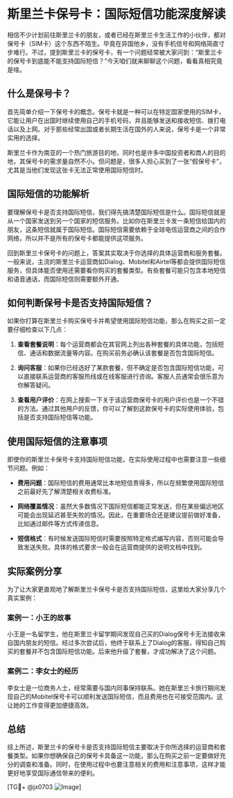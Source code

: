# 斯里兰卡保号卡：国际短信功能深度解读

相信不少计划前往斯里兰卡的朋友，或者已经在斯里兰卡生活工作的小伙伴，都对保号卡（SIM卡）这个东西不陌生。毕竟在异国他乡，没有手机信号和网络简直寸步难行。不过，提到斯里兰卡的保号卡，有一个问题经常被大家问到：“斯里兰卡的保号卡到底能不能支持国际短信？”今天咱们就来聊聊这个问题，看看真相究竟是啥。

## 什么是保号卡？

首先简单介绍一下保号卡的概念。保号卡就是一种可以在特定国家使用的SIM卡，它能让用户在出国时继续使用自己的手机号码，并且能够发送和接收短信、拨打电话以及上网。对于那些经常出国或者长期生活在国外的人来说，保号卡是一个非常实用的选择。

斯里兰卡作为南亚的一个热门旅游目的地，同时也是许多中国投资者和商人的目的地，其保号卡的需求量自然不小。但问题是，很多人担心买到了一张“假保号卡”，尤其是当他们发现这张卡无法正常使用国际短信时。

## 国际短信的功能解析

要理解保号卡是否支持国际短信，我们得先搞清楚国际短信是什么。国际短信就是从一个国家发送到另一个国家的短信服务。比如你在斯里兰卡发一条短信给国内的朋友，这条短信就属于国际短信。国际短信需要依赖于全球电信运营商之间的合作网络，所以并不是所有的保号卡都能提供这项服务。

回到斯里兰卡保号卡的问题上，答案其实取决于你选择的具体运营商和服务套餐。一般来说，主流的斯里兰卡运营商如Dialog、Mobitel和Airtel等都会提供国际短信服务，但具体能否使用还需要看你购买的套餐类型。有些套餐可能只包含本地短信和语音通话，而国际短信则需要额外开通。

## 如何判断保号卡是否支持国际短信？

如果你打算在斯里兰卡购买保号卡并希望使用国际短信功能，那么在购买之前一定要仔细检查以下几点：

1. **查看套餐说明**：每个运营商都会在其官网上列出各种套餐的具体功能，包括短信、通话和数据流量等内容。在购买前务必确认该套餐是否包含国际短信。

2. **询问客服**：如果你已经选好了某款套餐，但不确定是否包含国际短信功能，可以直接联系运营商的客服热线或在线客服进行咨询。客服人员通常会很乐意为你解答疑问。

3. **查看用户评价**：在网上搜索一下关于该运营商保号卡的用户评价也是一个不错的方法。通过其他用户的反馈，你可以了解到这款保号卡的实际使用体验，包括是否支持国际短信等功能。

## 使用国际短信的注意事项

即使你的斯里兰卡保号卡支持国际短信功能，在实际使用过程中也需要注意一些细节问题。例如：

- **费用问题**：国际短信的费用通常比本地短信贵得多，所以在频繁使用国际短信之前最好先了解清楚相关收费标准。
  
- **网络覆盖情况**：虽然大多数情况下国际短信都能正常发送，但在某些偏远地区可能会出现延迟甚至失败的情况。因此，在重要场合还是建议提前做好准备，比如通过邮件等方式传递信息。

- **短信格式**：有时候发送国际短信时需要按照特定格式编写内容，否则可能会导致发送失败。具体的格式要求一般会在运营商提供的说明文档中找到。

## 实际案例分享

为了让大家更直观地了解斯里兰卡保号卡是否支持国际短信，这里给大家分享几个真实案例：

### 案例一：小王的故事

小王是一名留学生，他在斯里兰卡留学期间发现自己买的Dialog保号卡无法接收来自国内朋友的短信。经过多次尝试后，他终于联系上了Dialog的客服，得知自己购买的套餐并不包含国际短信功能。后来他升级了套餐，才成功解决了这个问题。

### 案例二：李女士的经历

李女士是一位商务人士，经常需要与国内同事保持联系。她在斯里兰卡旅行期间发现自己的Mobitel保号卡可以顺利发送国际短信，而且费用也在可接受范围内。这让她的工作变得更加便捷高效。

## 总结

综上所述，斯里兰卡的保号卡是否支持国际短信主要取决于你所选择的运营商和套餐类型。如果你想确保自己的保号卡具备这一功能，那么在购买之前一定要做好充分的调查和准备。同时，在使用过程中也要注意相关的费用和注意事项，这样才能更好地享受国际通信带来的便利。

[TG💪+ @jx0703 ![Image](https://github.com/user-attachments/assets/dbca1d08-cadb-493c-b0ec-ad6f7a83f270)]